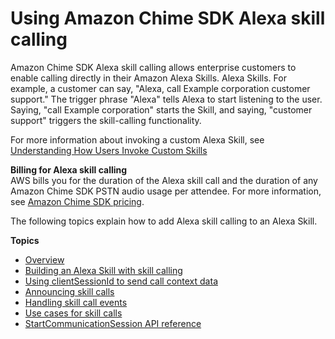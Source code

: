 # Using Amazon Chime SDK Alexa skill calling<a name="alexa-calling"></a>

Amazon Chime SDK Alexa skill calling allows enterprise customers to enable calling directly in their Amazon Alexa Skills\. Alexa Skills\. For example, a customer can say, "Alexa, call Example corporation customer support\." The trigger phrase "Alexa" tells Alexa to start listening to the user\. Saying, "call Example corporation" starts the Skill, and saying, "customer support" triggers the skill\-calling functionality\.

For more information about invoking a custom Alexa Skill, see [ Understanding How Users Invoke Custom Skills](https://developer.amazon.com/en-US/docs/alexa/custom-skills/understanding-how-users-invoke-custom-skills.html)

**Billing for Alexa skill calling**  
AWS bills you for the duration of the Alexa skill call and the duration of any Amazon Chime SDK PSTN audio usage per attendee\. For more information, see [Amazon Chime SDK pricing](https://aws.amazon.com/chime/chime-sdk/pricing/)\.

The following topics explain how to add Alexa skill calling to an Alexa Skill\.

**Topics**
+ [Overview](alexa-overview.md)
+ [Building an Alexa Skill with skill calling](build-skill-with-calling.md)
+ [Using clientSessionId to send call context data](call-context-data.md)
+ [Announcing skill calls](announce-calls.md)
+ [Handling skill call events](handle-skill-call-events.md)
+ [Use cases for skill calls](alexa-use-cases.md)
+ [StartCommunicationSession API reference](communication-session-reference.md)